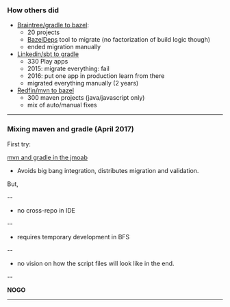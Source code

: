 
### How others did

* [Braintree/gradle to bazel](https://www.pgrs.net/2015/09/01/migrating-from-gradle-to-Idea/):
  * 20 projects
  * [BazelDeps](https://github.com/johnynek/bazel-deps) tool to migrate (no factorization of build logic though)
  * ended migration manually
* [Linkedin/sbt to gradle](https://engineering.linkedin.com/blog/2018/07/how-we-improved-build-time-by-400-percent)
  * 330 Play apps
  * 2015: migrate everything: fail
  * 2016: put one app in production learn from there
  * migrated everything manually (2 years)
* [Redfin/mvn to bazel](https://redfin.engineering/we-switched-from-maven-to-bazel-and-builds-got-10x-faster-b265a7845854)
  * 300 maven projects (java/javascript only)
  * mix of auto/manual fixes

---
### Mixing maven and gradle (April 2017)
First try:

[mvn and gradle in the jmoab](https://confluence.criteois.com/pages/viewpage.action?pageId=326303105)

* Avoids big bang integration, distributes migration and validation.

But,

--
* no cross-repo in IDE

--
* requires temporary development in BFS

--
* no vision on how the script files will look like in the end.

--

__NOGO__

---
